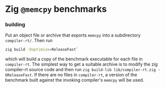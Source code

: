 # Zig `@memcpy` benchmarks

### building

Put an object file or archive that exports `memcpy` into a subdirectory `compiler-rt/`. Then run
```sh
zig build -Doptimize=ReleaseFast`
```
which will build a copy of the benchmark executable for each file in `compiler-rt`. The simplest way
to get a suitable archive is to modify the zig compiler-rt source code and then run `zig build-lib
lib/compiler-rt.zig -OReleaseFast`. If there are no files in `compiler-rt`, a version of the
benchmark built against the invoking compiler's `memcpy` will be used.
